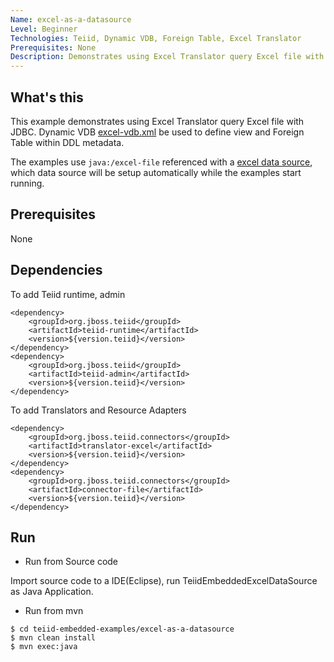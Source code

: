 ```yaml
---
Name: excel-as-a-datasource 
Level: Beginner
Technologies: Teiid, Dynamic VDB, Foreign Table, Excel Translator 
Prerequisites: None
Description: Demonstrates using Excel Translator query Excel file with JDBC
---
```


## What's this

This example demonstrates using Excel Translator query Excel file with JDBC. Dynamic VDB [excel-vdb.xml](src/main/resources/excel-vdb.xml) be used to define view and Foreign Table within DDL metadata.

The examples use `java:/excel-file` referenced with a [excel data source](src/main/resources/data/otherholdings.xls), which data source will be setup automatically while the examples start running.

## Prerequisites

None

## Dependencies

To add Teiid runtime, admin

~~~
<dependency>
    <groupId>org.jboss.teiid</groupId>
    <artifactId>teiid-runtime</artifactId>
    <version>${version.teiid}</version>
</dependency>
<dependency>
    <groupId>org.jboss.teiid</groupId>
    <artifactId>teiid-admin</artifactId>
    <version>${version.teiid}</version>
</dependency>
~~~

To add Translators and Resource Adapters

~~~
<dependency>
    <groupId>org.jboss.teiid.connectors</groupId>
    <artifactId>translator-excel</artifactId>
    <version>${version.teiid}</version>
</dependency>		
<dependency>
    <groupId>org.jboss.teiid.connectors</groupId>
    <artifactId>connector-file</artifactId>
    <version>${version.teiid}</version>
</dependency>
~~~

## Run

* Run from Source code

Import source code to a IDE(Eclipse), run TeiidEmbeddedExcelDataSource as Java Application.

* Run from mvn

~~~
$ cd teiid-embedded-examples/excel-as-a-datasource
$ mvn clean install
$ mvn exec:java
~~~
